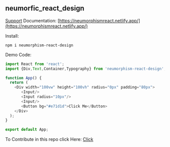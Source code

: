 ## neumorfic_react_design

<a href="https://www.buymeacoffee.com/sdhar">Support</a>
Documentation: [https://neumorphismreact.netlify.app/](https://neumorphismreact.netlify.app/)

Install:

```
npm i neumorphism-react-design
```

Demo Code:
```javascript
import React from 'react';
import {Div,Text,Container,Typography} from 'neumorphism-react-design';

function App() {
  return (
    <Div width="100vw" height="100vh" radius="0px" padding="80px">
       <Input/>
       <Input radius="10px"/>
       <Input/>
       <Button bg="#e71d1d">Click Me</Button>
    </Div>
  );
}

export default App;

```

To Contribute in this repo click Here: [Click](https://github.com/dsnehasish74/neumorphism-react-design)